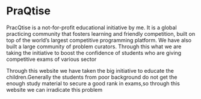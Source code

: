 # PraQtise

PracQtise is a not-for-profit educational initiative by me.
It is a global practicing community that fosters learning and friendly competition, built on top of the world’s 
largest competitive programming platform. We have also built a large community of problem curators. Through this what 
we are taking the initiative to boost the confidence of students who are giving competitive exams of various sector

Through this website we have taken the big initiative to educate the children.Generally the students from poor background do 
not get the enough study material to secure a good rank in exams,so through this website we can irradicate this problem

